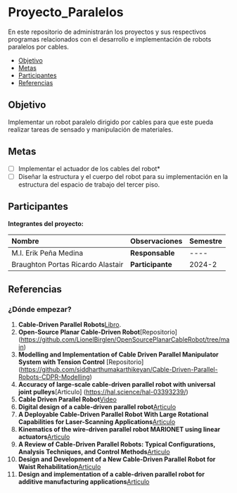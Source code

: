 # Proyecto_Paralelos
En este repositorio de administrarán los proyectos y sus respectivos programas relacionados con el desarrollo e implementación de robots paralelos por cables.

- [Objetivo](#objetivo)
- [Metas](#metas)
- [Participantes](#participantes)
- [Referencias](#referencias)

## Objetivo

Implementar un robot paralelo dirigido por cables para que este pueda realizar tareas de sensado y manipulación de materiales.

## Metas

- [ ] Implementar el actuador de los cables del robot*
- [ ] Diseñar la estructura y el cuerpo del robot para su implementación en la estructura del espacio de trabajo del tercer piso.

## Participantes

**Integrantes del proyecto:**

| Nombre | Observaciones | Semestre |
| :----------| :----------- | :----------- |
| M.I. Erik Peña Medina | **Responsable** | ---- 
| Braughton Portas Ricardo Alastair | **Participante** | 2024-2 |


## Referencias

### ¿Dónde empezar?



1. **Cable-Driven Parallel Robots**[Libro](https://link.springer.com/content/pdf/10.1007/978-3-319-76138-1.pdf).
2. **Open-Source Planar Cable-Driven Robot**[Repositorio] (https://github.com/LionelBirglen/OpenSourcePlanarCableRobot/tree/main)
3. **Modelling and Implementation of Cable Driven Parallel Manipulator System with Tension Control** [Repositorio] (https://github.com/siddharthumakarthikeyan/Cable-Driven-Parallel-Robots-CDPR-Modelling)
4. **Accuracy of large-scale cable-driven parallel robot with universal joint pulleys**[Articulo] (https://hal.science/hal-03393239/)
5. **Cable Driven Parallel Robot**[Video](https://www.youtube.com/watch?v=cxKAWujUV-c)
6. **Digital design of a сable-driven parallel robot**[Articulo](https://iopscience.iop.org/article/10.1088/1757-899X/945/1/012085/pdf)
7. **A Deployable Cable-Driven Parallel Robot With Large Rotational Capabilities for Laser-Scanning Applications**[Articulo](https://ieeexplore.ieee.org/abstract/document/9076279)
8. **Kinematics of the wire-driven parallel robot MARIONET using linear actuators**[Articulo](https://ieeexplore.ieee.org/abstract/document/4543803)
9. **A Review of Cable-Driven Parallel Robots: Typical Configurations, Analysis Techniques, and Control Methods**[Articulo](https://ieeexplore.ieee.org/abstract/document/9745192)
10. **Design and Development of a New Cable-Driven Parallel Robot for Waist Rehabilitation**[Articulo](https://ieeexplore.ieee.org/abstract/document/8716563)
11. **Design and implementation of a cable-driven parallel robot for additive manufacturing applications**[Articulo](https://www.sciencedirect.com/science/article/abs/pii/S0957415822000964)

